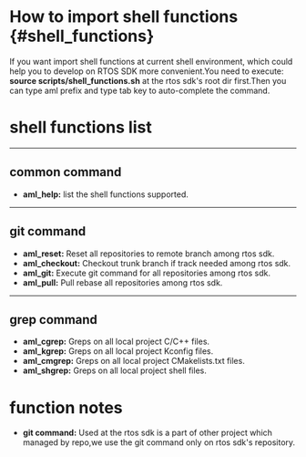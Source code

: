 How to import shell functions    {#shell_functions}
==========================

If you want import shell functions at current shell environment, which could help you to develop on RTOS SDK more convenient.You need to execute: **source scripts/shell_functions.sh** at the rtos sdk's root dir first.Then you can type aml prefix and type tab key to auto-complete the command.

# shell functions list
***
## common command
* **aml_help:** list the shell functions supported.
***
## git command
* **aml_reset:** Reset all repositories to remote branch among rtos sdk.
* **aml_checkout:** Checkout trunk branch if track needed among rtos sdk.
* **aml_git:** Execute git command for all repositories among rtos sdk.
* **aml_pull:** Pull rebase all repositories among rtos sdk.
***
## grep command
* **aml_cgrep:** Greps on all local project C/C++ files.
* **aml_kgrep:** Greps on all local project Kconfig files.
* **aml_cmgrep:** Greps on all local project CMakelists.txt files.
* **aml_shgrep:** Greps on all local project shell files.

# function notes
* **git command:** Used at the rtos sdk is a part of other project which managed by repo,we use the git command only on rtos sdk's repository.


